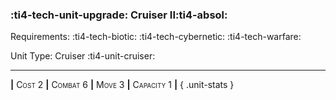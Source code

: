 ### :ti4-tech-unit-upgrade: **Cruiser II**:ti4-absol:

Requirements: :ti4-tech-biotic: :ti4-tech-cybernetic: :ti4-tech-warfare:

Unit Type: Cruiser :ti4-unit-cruiser:

---

__|__ <span style="font-variant:small-caps;">Cost 2</span> __|__ <span style="font-variant:small-caps;">Combat 6</span> __|__ <span style="font-variant:small-caps;">Move 3</span> __|__ <span style="font-variant:small-caps;">Capacity 1</span> __|__
{ .unit-stats }

